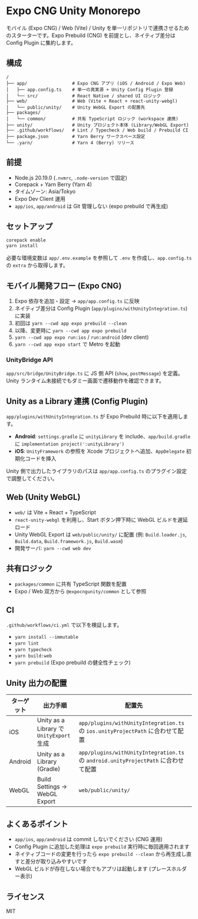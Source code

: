 # Expo CNG Unity Monorepo

モバイル (Expo CNG) / Web (Vite) / Unity を単一リポジトリで連携させるためのスターターです。Expo Prebuild (CNG) を前提とし、ネイティブ差分は Config Plugin に集約します。

## 構成

```
/
├── app/                 # Expo CNG アプリ (iOS / Android / Expo Web)
│   ├── app.config.ts    # 単一の真実源 + Unity Config Plugin 登録
│   └── src/             # React Native / shared UI ロジック
├── web/                 # Web (Vite + React + react-unity-webgl)
│   └── public/unity/    # Unity WebGL Export の配置先
├── packages/
│   └── common/          # 共有 TypeScript ロジック (workspace 連携)
├── unity/               # Unity プロジェクト本体 (Library/WebGL Export)
├── .github/workflows/   # Lint / Typecheck / Web build / Prebuild CI
├── package.json         # Yarn Berry ワークスペース設定
└── .yarn/               # Yarn 4 (Berry) リリース
```

## 前提

- Node.js 20.19.0 (`.nvmrc`, `.node-version` で固定)
- Corepack + Yarn Berry (Yarn 4)
- タイムゾーン: Asia/Tokyo
- Expo Dev Client 運用
- `app/ios`, `app/android` は Git 管理しない (expo prebuild で再生成)

## セットアップ

```bash
corepack enable
yarn install
```

必要な環境変数は `app/.env.example` を参照して `.env` を作成し、`app.config.ts` の `extra` から取得します。

## モバイル開発フロー (Expo CNG)

1. Expo 依存を追加・設定 → `app/app.config.ts` に反映
2. ネイティブ差分は Config Plugin (`app/plugins/withUnityIntegration.ts`) に実装
3. 初回は `yarn --cwd app expo prebuild --clean`
4. 以降、変更時に `yarn --cwd app expo prebuild`
5. `yarn --cwd app expo run:ios` / `run:android` (dev client)
6. `yarn --cwd app expo start` で Metro を起動

### UnityBridge API

`app/src/bridge/UnityBridge.ts` に JS 側 API (`show`, `postMessage`) を定義。Unity ランタイム未接続でもダミー画面で遷移動作を確認できます。

## Unity as a Library 連携 (Config Plugin)

`app/plugins/withUnityIntegration.ts` が Expo Prebuild 時に以下を適用します。

- **Android**: `settings.gradle` に `unityLibrary` を include、`app/build.gradle` に `implementation project(':unityLibrary')`
- **iOS**: `UnityFramework` の参照を Xcode プロジェクトへ追加、`AppDelegate` 初期化コードを挿入

Unity 側で出力したライブラリのパスは `app/app.config.ts` のプラグイン設定で調整してください。

## Web (Unity WebGL)

- `web/` は Vite + React + TypeScript
- `react-unity-webgl` を利用し、Start ボタン押下時に WebGL ビルドを遅延ロード
- Unity WebGL Export は `web/public/unity/` に配置 (例: `Build.loader.js`, `Build.data`, `Build.framework.js`, `Build.wasm`)
- 開発サーバ: `yarn --cwd web dev`

## 共有ロジック

- `packages/common` に共有 TypeScript 関数を配置
- Expo / Web 双方から `@expocngunity/common` として参照

## CI

`.github/workflows/ci.yml` で以下を検証します。

- `yarn install --immutable`
- `yarn lint`
- `yarn typecheck`
- `yarn build:web`
- `yarn prebuild` (Expo prebuild の健全性チェック)

## Unity 出力の配置

| ターゲット | 出力手順 | 配置先 |
| ---------- | -------- | ------ |
| iOS        | Unity as a Library で `UnityExport` 生成 | `app/plugins/withUnityIntegration.ts` の `ios.unityProjectPath` に合わせて配置 |
| Android    | Unity as a Library (Gradle) | `app/plugins/withUnityIntegration.ts` の `android.unityProjectPath` に合わせて配置 |
| WebGL      | Build Settings → WebGL Export | `web/public/unity/` |

## よくあるポイント

- `app/ios`, `app/android` は commit しないでください (CNG 運用)
- Config Plugin に追加した処理は `expo prebuild` 実行時に毎回適用されます
- ネイティブコードの変更を行ったら `expo prebuild --clean` から再生成し直すと差分が取り込みやすいです
- WebGL ビルドが存在しない場合でもアプリは起動します (プレースホルダー表示)

## ライセンス

MIT
